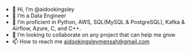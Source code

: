 - 👋 Hi, I’m @aidookingsley
- 👀 I’m a Data Engineer
- 🌱 I’m proficient in Python, AWS, SQL(MySQL & PostgreSQL), Kafka & Airflow, Azure, C, and C++. 
- 💞️ I’m looking to collaborate on any project that can help me grow
- 📫 How to reach me aidookingsleymensah@gmail.com

<!---
aidookingsley/aidookingsley is a ✨ special ✨ repository because its `README.md` (this file) appears on your GitHub profile.
You can click the Preview link to take a look at your changes.
--->
